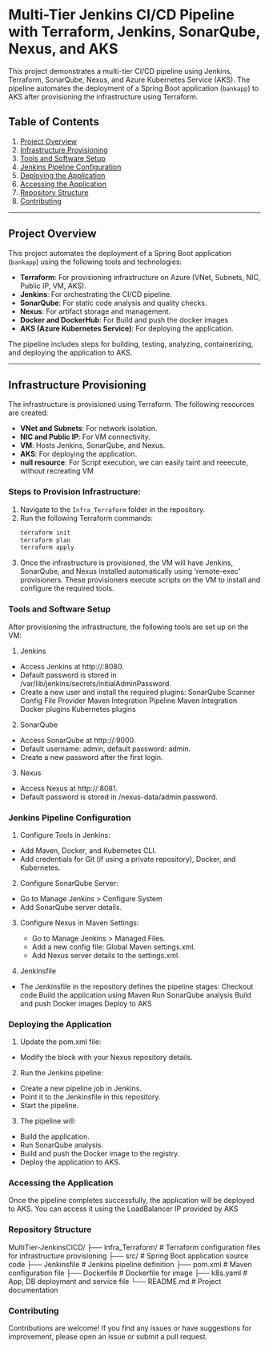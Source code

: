 # Multi-Tier Jenkins CI/CD Pipeline with Terraform, Jenkins, SonarQube, Nexus, and AKS

This project demonstrates a multi-tier CI/CD pipeline using Jenkins, Terraform, SonarQube, Nexus, and Azure Kubernetes Service (AKS). The pipeline automates the deployment of a Spring Boot application (`bankapp`) to AKS after provisioning the infrastructure using Terraform.

## Table of Contents

1. [Project Overview](#project-overview)
2. [Infrastructure Provisioning](#infrastructure-provisioning)
3. [Tools and Software Setup](#tools-and-software-setup)
4. [Jenkins Pipeline Configuration](#jenkins-pipeline-configuration)
5. [Deploying the Application](#deploying-the-application)
6. [Accessing the Application](#accessing-the-application)
7. [Repository Structure](#repository-structure)
8. [Contributing](#contributing)

---

## Project Overview

This project automates the deployment of a Spring Boot application (`bankapp`) using the following tools and technologies:

- **Terraform**: For provisioning infrastructure on Azure (VNet, Subnets, NIC, Public IP, VM, AKS).
- **Jenkins**: For orchestrating the CI/CD pipeline.
- **SonarQube**: For static code analysis and quality checks.
- **Nexus**: For artifact storage and management.
- **Docker and DockerHub**: For Build and push the docker images
- **AKS (Azure Kubernetes Service)**: For deploying the application.

The pipeline includes steps for building, testing, analyzing, containerizing, and deploying the application to AKS.

---

## Infrastructure Provisioning

The infrastructure is provisioned using Terraform. The following resources are created:

- **VNet and Subnets**: For network isolation.
- **NIC and Public IP**: For VM connectivity.
- **VM**: Hosts Jenkins, SonarQube, and Nexus.
- **AKS**: For deploying the application.
- **null resource**: For Script execution, we can easily taint and reeecute, without recreating VM

### Steps to Provision Infrastructure:

1. Navigate to the `Infra_Terraform` folder in the repository.
2. Run the following Terraform commands:
   ```bash
   terraform init
   terraform plan
   terraform apply
   ```
3. Once the infrastructure is provisioned, the VM will have Jenkins, SonarQube, and Nexus installed automatically using 'remote-exec' provisioners. These provisioners execute scripts on the VM to install and configure the required tools.

### Tools and Software Setup

After provisioning the infrastructure, the following tools are set up on the VM:

1. Jenkins

- Access Jenkins at http://<public-ip>:8080.
- Default password is stored in /var/lib/jenkins/secrets/initialAdminPassword.
- Create a new user and install the required plugins:
  SonarQube Scanner
  Config File Provider
  Maven Integration
  Pipeline Maven Integration
  Docker plugins
  Kubernetes plugins

2. SonarQube

- Access SonarQube at http://<public-ip>:9000.
- Default username: admin, default password: admin.
- Create a new password after the first login.

3. Nexus

- Access Nexus at http://<public-ip>:8081.
- Default password is stored in /nexus-data/admin.password.

### Jenkins Pipeline Configuration

1. Configure Tools in Jenkins:

- Add Maven, Docker, and Kubernetes CLI.
- Add credentials for Git (if using a private repository), Docker, and Kubernetes.

2. Configure SonarQube Server:

- Go to Manage Jenkins > Configure System
- Add SonarQube server details.

3. Configure Nexus in Maven Settings:

   - Go to Manage Jenkins > Managed Files.
   - Add a new config file: Global Maven settings.xml.
   - Add Nexus server details to the settings.xml.

4. Jenkinsfile

- The Jenkinsfile in the repository defines the pipeline stages:
  Checkout code
  Build the application using Maven
  Run SonarQube analysis
  Build and push Docker images
  Deploy to AKS

### Deploying the Application

1. Update the pom.xml file:

- Modify the <distributionManagement> block with your Nexus repository details.

2. Run the Jenkins pipeline:

- Create a new pipeline job in Jenkins.
- Point it to the Jenkinsfile in this repository.
- Start the pipeline.

3. The pipeline will:

- Build the application.
- Run SonarQube analysis.
- Build and push the Docker image to the registry.
- Deploy the application to AKS.

### Accessing the Application

Once the pipeline completes successfully, the application will be deployed to AKS. You can access it using the LoadBalancer IP provided by AKS

### Repository Structure

MultiTier-JenkinsCICD/
├── Infra_Terraform/ # Terraform configuration files for infrastructure provisioning
├── src/ # Spring Boot application source code
├── Jenkinsfile # Jenkins pipeline definition
├── pom.xml # Maven configuration file
├── Dockerfile # Dockerfile for image
├── k8s.yaml # App, DB deployment and service file
└── README.md # Project documentation

### Contributing

Contributions are welcome! If you find any issues or have suggestions for improvement, please open an issue or submit a pull request.
